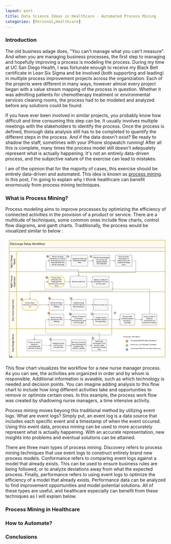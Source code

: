 ```yaml
---
layout: post
title: Data Science Ideas in Healthcare - Automated Process Mining
categories: [Personal,Healthcare]
---
```


### Introduction

The old business adage does, "You can't manage what you can't measure".  And when you are managing business processes, the first step to managing and hopefully improving a process is modeling the process.  During my time at UC San Diego Health, I was fortunate enough to receive my Black Belt certificate in Lean Six Sigma and be involved (both supporting and leading) in multiple process improvement projects across the organiziation.  Each of the projects were different in many ways, however almost every project began with a value stream mapping of the process in question.  Whether it was admitting patients for chemotherapy treatment or environmental services cleaning rooms, the process had to be modeled and analyzed before any solutions could be found.  

If you have ever been involved in similar projects, you probably know how difficult and time consuming this step can be.  It usually involves multiple meetings with the stakeholders to identify the process. Once the process is defined, thorough data analysis still has to be completed to quantify the different steps in the process.  And if the data doesn't exist?  Be ready to shadow the staff, sometimes with your iPhone stopwatch running!  After all this is complete, many times the process model still doesn't adequalety represent what is actually happening.  It's not an entirely data-driven process, and the subjective nature of the exercise can lead to mistakes.  

I am of the opinion that for the majority of cases, this exercise should be entirely data-driven and automated. This idea is known as [process mining](https://en.wikipedia.org/wiki/Process_mining).  In this post, I'm going to explain why I think healthcare can benefit enormously from process mining techniques.    

### What is Process Mining?

Process modeling aims to improve processes by optimizing the efficiency of connected activities in the provision of a product or service. There are a multitude of techniques, some common ones include flow charts, control flow diagrams, and gantt charts. Traditionally, the process would be visualized similar to below :

<img src="/images/delay_pic.png" alt="Discharge Delay Workflow"/>

This flow chart visualizes the workflow for a new nurse manager process.  As you can see, the activities are organized in order and by whom is responsible. Additional information is avaiable, such as which technology is needed and decision points.  You can imagine adding analysis to this flow chart to include how long different activities take and opportunities to remove or optimize certain ones.  In this example, the process work flow was created by shadowing nurse managers, a time intensive activity.  

Process mining moves beyong this traditional method by utilizing event logs.  What are event logs? Simply put, an event log is a data source that includes each specific event and a timestamp of when the event occured.  Using this event data, process mining can be used to more accurately represent what is actually happening.  With an accurate representation, new insights into problems and eventual solutions can be attained. 

There are three main types of process mining.  Discovery refers to process mining techniques that use event logs to construct entirely brand new process models. Conformance refers to comparing event logs against a model that already exists. This can be used to ensure business rules are being followed, or to analyze deviations away from what the expected process.  Finally, performance refers to using event logs to optimize the efficiency of a model that already exists.  Performance data can be analyzed to find improvement opportunities and model potential solutions.  All of these types are useful, and healthcare especially can benefit from these techniques as I will explain below. 

### Process Mining in Healthcare

### How to Automate?

### Conclusions



